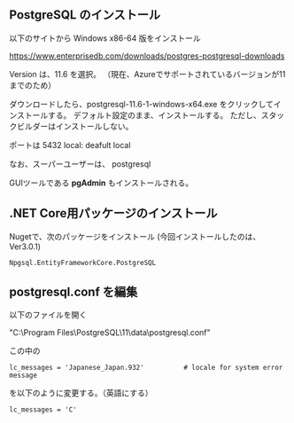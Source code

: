 
## PostgreSQL のインストール

以下のサイトから Windows x86-64 版をインストール

https://www.enterprisedb.com/downloads/postgres-postgresql-downloads

Version は、11.6 を選択。 （現在、Azureでサポートされているバージョンが11までのため）


ダウンロードしたら、postgresql-11.6-1-windows-x64.exe をクリックしてインストールする。
デフォルト設定のまま、インストールする。
ただし、スタックビルダーはインストールしない。

ポートは 5432 
local: deafult local

なお、スーパーユーザーは、 postgresql

GUIツールである **pgAdmin** もインストールされる。

## .NET Core用パッケージのインストール

Nugetで、次のパッケージをインストール (今回インストールしたのは、Ver3.0.1)
```
Npgsql.EntityFrameworkCore.PostgreSQL
```

## postgresql.conf を編集

以下のファイルを開く

"C:\Program Files\PostgreSQL\11\data\postgresql.conf"

この中の

```
lc_messages = 'Japanese_Japan.932'			# locale for system error message
```

を以下のように変更する。（英語にする）

```
lc_messages = 'C'
```

